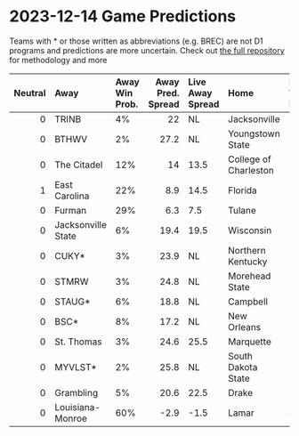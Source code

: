 # 2023-12-14 Game Predictions
Teams with * or those written as abbreviations (e.g. BREC) are not D1 programs and predictions are more uncertain. Check out [the full repository](https://github.com/grdavis/college-basketball-elo) for methodology and more

|   Neutral | Away               | Away Win Prob.   |   Away Pred. Spread | Live Away Spread   | Home                  | Home Win Prob.   |   Home Pred. Spread |
|----------:|:-------------------|:-----------------|--------------------:|:-------------------|:----------------------|:-----------------|--------------------:|
|         0 | TRINB              | 4%               |                22   | NL                 | Jacksonville          | 96%              |               -22   |
|         0 | BTHWV              | 2%               |                27.2 | NL                 | Youngstown State      | 98%              |               -27.2 |
|         0 | The Citadel        | 12%              |                14   | 13.5               | College of Charleston | 88%              |               -14   |
|         1 | East Carolina      | 22%              |                 8.9 | 14.5               | Florida               | 78%              |                -8.9 |
|         0 | Furman             | 29%              |                 6.3 | 7.5                | Tulane                | 71%              |                -6.3 |
|         0 | Jacksonville State | 6%               |                19.4 | 19.5               | Wisconsin             | 94%              |               -19.4 |
|         0 | CUKY*              | 3%               |                23.9 | NL                 | Northern Kentucky     | 97%              |               -23.9 |
|         0 | STMRW              | 3%               |                24.8 | NL                 | Morehead State        | 97%              |               -24.8 |
|         0 | STAUG*             | 6%               |                18.8 | NL                 | Campbell              | 94%              |               -18.8 |
|         0 | BSC*               | 8%               |                17.2 | NL                 | New Orleans           | 92%              |               -17.2 |
|         0 | St. Thomas         | 3%               |                24.6 | 25.5               | Marquette             | 97%              |               -24.6 |
|         0 | MYVLST*            | 2%               |                25.8 | NL                 | South Dakota State    | 98%              |               -25.8 |
|         0 | Grambling          | 5%               |                20.6 | 22.5               | Drake                 | 95%              |               -20.6 |
|         0 | Louisiana-Monroe   | 60%              |                -2.9 | -1.5               | Lamar                 | 40%              |                 2.9 |